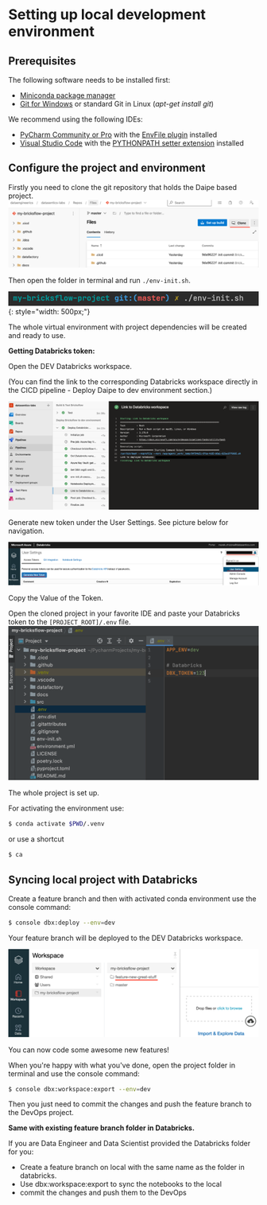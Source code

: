 # Setting up local development environment

## Prerequisites

The following software needs to be installed first:

  - [Miniconda package manager](https://docs.conda.io/en/latest/miniconda.html)
  - [Git for Windows](https://git-scm.com/download/win) or standard Git in Linux (_apt-get install git_)
  
We recommend using the following IDEs:

  - [PyCharm Community or Pro](https://www.jetbrains.com/pycharm/download/) with the [EnvFile plugin](https://plugins.jetbrains.com/plugin/7861-envfile) installed
  - [Visual Studio Code](https://code.visualstudio.com/download) with the [PYTHONPATH setter extension](https://marketplace.visualstudio.com/items?itemName=datasentics.pythonpath-setter) installed

## Configure the project and environment

Firstly you need to clone the git repository that holds the Daipe based project. 
![](../images/bricks_clone.png)

Then open the folder in terminal and run `./env-init.sh`.

![](../images/bricks_env.png){: style="width: 500px;"} 

The whole virtual environment with project dependencies will be created and ready to use.

**Getting Databricks token:**

Open the DEV Databricks workspace. 

(You can find the link to the corresponding Databricks workspace directly in the CICD pipeline - Deploy Daipe to dev environment section.) 

![](../images/bricks_dbx_link.png)

Generate new token under the User Settings. See picture below for navigation.

![](../images/bricks_dbx_token.png)

Copy the Value of the Token.

Open the cloned project in your favorite IDE and paste your Databricks token to the `[PROJECT_ROOT]/.env` file.
![](../images/bricks_env_file.png)

The whole project is set up. 

For activating the environment use:
```bash
$ conda activate $PWD/.venv
```

or use a shortcut

```bash
$ ca
```

## Syncing local project with Databricks 

Create a feature branch and then with activated conda environment use the console command:

```bash
$ console dbx:deploy --env=dev
```

Your feature branch will be deployed to the DEV Databricks workspace.

![](../images/bricks_feature_branch.png)

You can now code some awesome new features!

When you're happy with what you've done, open the project folder in terminal and use the console command:

```bash
$ console dbx:workspace:export --env=dev
```
Then you just need to commit the changes and push the feature branch to the DevOps project. 

**Same with existing feature branch folder in Databricks.**

If you are Data Engineer and Data Scientist provided the Databricks folder for you:

- Create a feature branch on local with the same name as the folder in databricks. 
- Use dbx:workspace:export to sync the notebooks to the local
- commit the changes and push them to the DevOps

